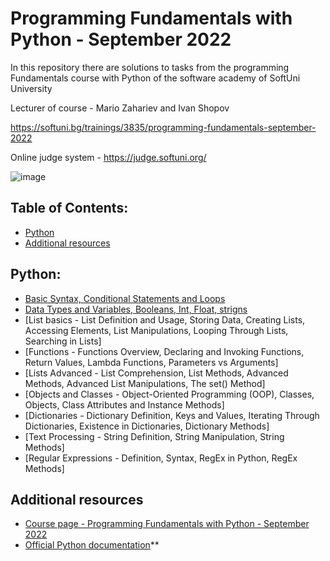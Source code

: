 # Programming Fundamentals with Python - September 2022
In this repository there are solutions to tasks from the programming Fundamentals course with Python of the software academy of SoftUni University 

Lecturer of course - Mario Zahariev and Ivan Shopov


https://softuni.bg/trainings/3835/programming-fundamentals-september-2022

Online judge system - https://judge.softuni.org/

![image](https://user-images.githubusercontent.com/68993494/185683680-bcfefe65-88fb-4192-b0b2-ff9130c39487.png)

## Table of Contents:

- [Python](#python)
- [Additional resources](#additional-resources)

## Python:

- [Basic Syntax, Conditional Statements and Loops](https://github.com/bacesimo/Programming-Fundamentals-with-Python-Sep-2022/tree/main/basic_syntax_conditional_statements_and_loops)
- [Data Types and Variables, Booleans, Int, Float, strigns](https://github.com/bacesimo/Programming-Fundamentals-with-Python-Sep-2022/tree/main/data_types_and_variables)
- [List basics - List Definition and Usage, Storing Data,  Creating Lists, Accessing Elements, List Manipulations, Looping Through Lists, Searching in Lists]
- [Functions - Functions Overview, Declaring and Invoking Functions, Return Values, Lambda Functions, Parameters vs Arguments]
- [Lists Advanced - List Comprehension, List Methods, Advanced Methods, Advanced List Manipulations, The set() Method]
- [Objects and Classes - Object-Oriented Programming (OOP), Classes, Objects, Class Attributes and Instance Methods]
- [Dictionaries - Dictionary Definition, Keys and Values, Iterating Through Dictionaries, Existence in Dictionaries, Dictionary Methods]
- [Text Processing - String Definition, String Manipulation, String Methods]
- [Regular Expressions - Definition, Syntax, RegEx in Python, RegEx Methods]

## Additional resources

- [Course page - Programming Fundamentals with Python - September 2022](https://softuni.bg/trainings/3835/programming-fundamentals-september-2022)
- [Official Python documentation](https://docs.python.org/3/)**
